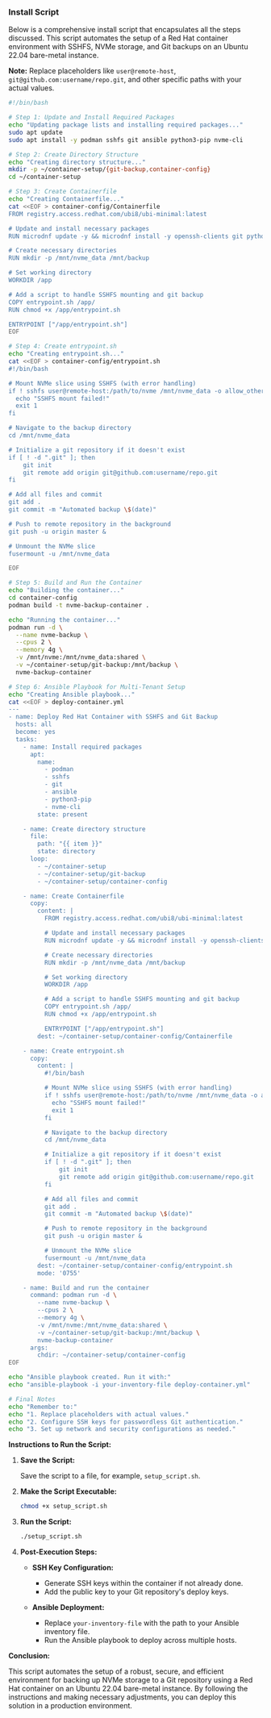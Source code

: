 ### Install Script

Below is a comprehensive install script that encapsulates all the steps discussed. This script automates the setup of a Red Hat container environment with SSHFS, NVMe storage, and Git backups on an Ubuntu 22.04 bare-metal instance.

**Note:** Replace placeholders like `user@remote-host`, `git@github.com:username/repo.git`, and other specific paths with your actual values.

```bash
#!/bin/bash

# Step 1: Update and Install Required Packages
echo "Updating package lists and installing required packages..."
sudo apt update
sudo apt install -y podman sshfs git ansible python3-pip nvme-cli

# Step 2: Create Directory Structure
echo "Creating directory structure..."
mkdir -p ~/container-setup/{git-backup,container-config}
cd ~/container-setup

# Step 3: Create Containerfile
echo "Creating Containerfile..."
cat <<EOF > container-config/Containerfile
FROM registry.access.redhat.com/ubi8/ubi-minimal:latest

# Update and install necessary packages
RUN microdnf update -y && microdnf install -y openssh-clients git python3

# Create necessary directories
RUN mkdir -p /mnt/nvme_data /mnt/backup

# Set working directory
WORKDIR /app

# Add a script to handle SSHFS mounting and git backup
COPY entrypoint.sh /app/
RUN chmod +x /app/entrypoint.sh

ENTRYPOINT ["/app/entrypoint.sh"]
EOF

# Step 4: Create entrypoint.sh
echo "Creating entrypoint.sh..."
cat <<EOF > container-config/entrypoint.sh
#!/bin/bash

# Mount NVMe slice using SSHFS (with error handling)
if ! sshfs user@remote-host:/path/to/nvme /mnt/nvme_data -o allow_other; then
  echo "SSHFS mount failed!"
  exit 1
fi

# Navigate to the backup directory
cd /mnt/nvme_data

# Initialize a git repository if it doesn't exist
if [ ! -d ".git" ]; then
    git init
    git remote add origin git@github.com:username/repo.git
fi

# Add all files and commit
git add .
git commit -m "Automated backup \$(date)"

# Push to remote repository in the background
git push -u origin master &

# Unmount the NVMe slice
fusermount -u /mnt/nvme_data

EOF

# Step 5: Build and Run the Container
echo "Building the container..."
cd container-config
podman build -t nvme-backup-container .

echo "Running the container..."
podman run -d \
  --name nvme-backup \
  --cpus 2 \
  --memory 4g \
  -v /mnt/nvme:/mnt/nvme_data:shared \
  -v ~/container-setup/git-backup:/mnt/backup \
  nvme-backup-container

# Step 6: Ansible Playbook for Multi-Tenant Setup
echo "Creating Ansible playbook..."
cat <<EOF > deploy-container.yml
---
- name: Deploy Red Hat Container with SSHFS and Git Backup
  hosts: all
  become: yes
  tasks:
    - name: Install required packages
      apt:
        name:
          - podman
          - sshfs
          - git
          - ansible
          - python3-pip
          - nvme-cli
        state: present

    - name: Create directory structure
      file:
        path: "{{ item }}"
        state: directory
      loop:
        - ~/container-setup
        - ~/container-setup/git-backup
        - ~/container-setup/container-config

    - name: Create Containerfile
      copy:
        content: |
          FROM registry.access.redhat.com/ubi8/ubi-minimal:latest

          # Update and install necessary packages
          RUN microdnf update -y && microdnf install -y openssh-clients git python3

          # Create necessary directories
          RUN mkdir -p /mnt/nvme_data /mnt/backup

          # Set working directory
          WORKDIR /app

          # Add a script to handle SSHFS mounting and git backup
          COPY entrypoint.sh /app/
          RUN chmod +x /app/entrypoint.sh

          ENTRYPOINT ["/app/entrypoint.sh"]
        dest: ~/container-setup/container-config/Containerfile

    - name: Create entrypoint.sh
      copy:
        content: |
          #!/bin/bash

          # Mount NVMe slice using SSHFS (with error handling)
          if ! sshfs user@remote-host:/path/to/nvme /mnt/nvme_data -o allow_other; then
            echo "SSHFS mount failed!"
            exit 1
          fi

          # Navigate to the backup directory
          cd /mnt/nvme_data

          # Initialize a git repository if it doesn't exist
          if [ ! -d ".git" ]; then
              git init
              git remote add origin git@github.com:username/repo.git
          fi

          # Add all files and commit
          git add .
          git commit -m "Automated backup \$(date)"

          # Push to remote repository in the background
          git push -u origin master &

          # Unmount the NVMe slice
          fusermount -u /mnt/nvme_data
        dest: ~/container-setup/container-config/entrypoint.sh
        mode: '0755'

    - name: Build and run the container
      command: podman run -d \
        --name nvme-backup \
        --cpus 2 \
        --memory 4g \
        -v /mnt/nvme:/mnt/nvme_data:shared \
        -v ~/container-setup/git-backup:/mnt/backup \
        nvme-backup-container
      args:
        chdir: ~/container-setup/container-config
EOF

echo "Ansible playbook created. Run it with:"
echo "ansible-playbook -i your-inventory-file deploy-container.yml"

# Final Notes
echo "Remember to:"
echo "1. Replace placeholders with actual values."
echo "2. Configure SSH keys for passwordless Git authentication."
echo "3. Set up network and security configurations as needed."
```

**Instructions to Run the Script:**

1. **Save the Script:**

   Save the script to a file, for example, `setup_script.sh`.

2. **Make the Script Executable:**

   ```bash
   chmod +x setup_script.sh
   ```

3. **Run the Script:**

   ```bash
   ./setup_script.sh
   ```

4. **Post-Execution Steps:**

   - **SSH Key Configuration:**
     - Generate SSH keys within the container if not already done.
     - Add the public key to your Git repository's deploy keys.

   - **Ansible Deployment:**
     - Replace `your-inventory-file` with the path to your Ansible inventory file.
     - Run the Ansible playbook to deploy across multiple hosts.

**Conclusion:**

This script automates the setup of a robust, secure, and efficient environment for backing up NVMe storage to a Git repository using a Red Hat container on an Ubuntu 22.04 bare-metal instance. By following the instructions and making necessary adjustments, you can deploy this solution in a production environment.
